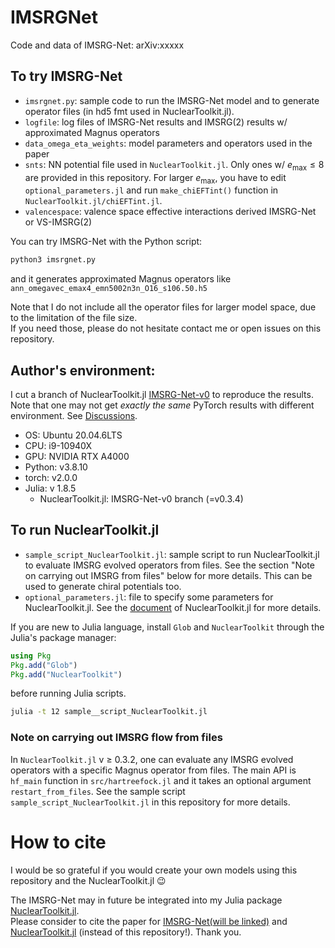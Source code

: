 # IMSRGNet
Code and data of IMSRG-Net: arXiv:xxxxx

## To try IMSRG-Net

* `imsrgnet.py`: sample code to run the IMSRG-Net model and to generate operator files (in hd5 fmt used in NuclearToolkit.jl).
* `logfile`: log files of IMSRG-Net results and IMSRG(2) results w/ approximated Magnus operators
* `data_omega_eta_weights`: model parameters and operators used in the paper
* `snts`: NN potential file used in `NuclearToolkit.jl`. Only ones w/ $e_\mathrm{max} \leq 8$ are provided in this repository. For larger $e_\mathrm{max}$, you have to edit `optional_parameters.jl` and run `make_chiEFTint()` function in `NuclearToolkit.jl/chiEFTint.jl`.
* `valencespace`: valence space effective interactions derived IMSRG-Net or VS-IMSRG(2)

You can try IMSRG-Net with the Python script:
```Python
python3 imsrgnet.py
```
and it generates approximated Magnus operators like `ann_omegavec_emax4_emn5002n3n_O16_s106.50.h5`

Note that I do not include all the operator files for larger model space, due to the limitation of the file size.  
If you need those, please do not hesitate contact me or open issues on this repository.

## Author's environment:

I cut a branch of NuclearToolkit.jl [IMSRG-Net-v0](https://github.com/SotaYoshida/NuclearToolkit.jl/tree/IMSRG-Net-v0) to reproduce the results. Note that one may not get *exactly the same* PyTorch results with different environment.
See [Discussions](https://discuss.pytorch.org/t/reproducibility-over-different-machines/63047/13).  

- OS: Ubuntu 20.04.6LTS  
- CPU: i9-10940X
- GPU: NVIDIA RTX A4000
- Python: v3.8.10
- torch: v2.0.0
- Julia: v 1.8.5 
    - NuclearToolkit.jl: IMSRG-Net-v0 branch (=v0.3.4)

## To run NuclearToolkit.jl

* `sample_script_NuclearToolkit.jl`: sample script to run NuclearToolkit.jl to evaluate IMSRG evolved operators from files. See the section "Note on carrying out IMSRG from files" below for more details. This can be used to generate chiral potentials too.
* `optional_parameters.jl`: file to specify some parameters for NuclearToolkit.jl. See the [document](https://sotayoshida.github.io/NuclearToolkit.jl/stable/parameters/) of NuclearToolkit.jl for more details.

If you are new to Julia language, install `Glob` and `NuclearToolkit` through the Julia's package manager:
```julia
using Pkg
Pkg.add("Glob")
Pkg.add("NuclearToolkit")
```
before running Julia scripts.
```bash
julia -t 12 sample__script_NuclearToolkit.jl
```


### Note on carrying out IMSRG flow from files

In `NuclearToolkit.jl` v $\geq$ 0.3.2, one can evaluate any IMSRG evolved operators with a specific Magnus operator from files. The main API is `hf_main` function in `src/hartreefock.jl` and it takes an optional argument `restart_from_files`.
See the sample script `sample_script_NuclearToolkit.jl` in this repository for more details.


# How to cite

I would be so grateful if you would create your own models using this repository and the NuclearToolkit.jl 😉

The IMSRG-Net may in future be integrated into my Julia package [NuclearToolkit.jl](https://github.com/SotaYoshida/NuclearToolkit.jl).  
Please consider to cite the paper for [IMSRG-Net(will be linked)](url) and [NuclearToolkit.jl](https://joss.theoj.org/papers/10.21105/joss.04694) (instead of this repository!). Thank you.
